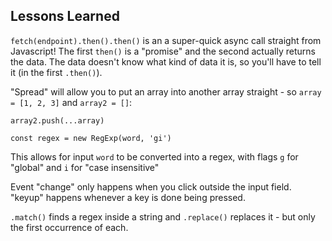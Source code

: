 ## Lessons Learned
`fetch(endpoint).then().then()` is an a super-quick async call straight from Javascript! The first `then()` is a "promise" and the second actually returns the data. The data doesn't know what kind of data it is, so you'll have to tell it (in the first `.then()`).

"Spread" will allow you to put an array into another array straight - so `array = [1, 2, 3]` and `array2 = []`:
```
array2.push(...array)
```

```
const regex = new RegExp(word, 'gi')
```
This allows for input `word` to be converted into a regex, with flags `g` for "global" and `i` for "case insensitive"

Event "change" only happens when you click outside the input field. "keyup" happens whenever a key is done being pressed.

`.match()` finds a regex inside a string and `.replace()`
replaces it - but only the first occurrence of each.